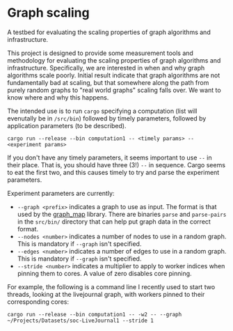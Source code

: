 # Graph scaling

A testbed for evaluating the scaling properties of graph algorithms and infrastructure.

This project is designed to provide some measurement tools and methodology for evaluating the scaling properties of graph algorithms and infrastructure. Specifically, we are interested in when and why graph algorithms scale poorly. Initial result indicate that graph algorithms are not fundamentally bad at scaling, but that somewhere along the path from purely random graphs to "real world graphs" scaling falls over. We want to know where and why this happens.

The intended use is to run `cargo` specifying a computation (list will evenutally be in `/src/bin`) followed by timely parameters, followed by application parameters (to be described).

    cargo run --release --bin computation1 -- <timely params> -- <experiment params>

If you don't have any timely parameters, it seems important to use `--` in their place. That is, you should have three (3!) `--` in sequence. Cargo seems to eat the first two, and this causes timely to try and parse the experiment parameters.

Experiment parameters are currently:

*  `--graph <prefix>` indicates a graph to use as input. The format is that used by the [graph_map](https://github.com/frankmcsherry/graph-map) library. There are binaries `parse` and `parse-pairs` in the `src/bin/` directory that can help put graph data in the correct format.
*  `--nodes <number>` indicates a number of nodes to use in a random graph. This is mandatory if `--graph` isn't specified.
*  `--edges <number>` indicates a number of edges to use in a random graph. This is mandatory if `--graph` isn't specified.
*  `--stride <number>` indicates a multiplier to apply to worker indices when pinning them to cores. A value of zero disables core pinning.

For example, the following is a command line I recently used to start two threads, looking at the livejournal graph, with workers pinned to their corresponding cores:

    cargo run --release --bin computation1 -- -w2 -- --graph ~/Projects/Datasets/soc-LiveJournal1 --stride 1